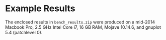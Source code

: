 # Example Results  

The enclosed results in `bench_results.zip` were produced on a mid-2014 Macbook Pro, 2.5 GHz Intel Core i7, 16 GB RAM,  Mojave 10.14.6, and gnuplot 5.4 (patchlevel 0).  
